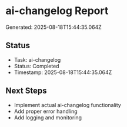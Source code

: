 # ai-changelog Report

Generated: 2025-08-18T15:44:35.064Z

## Status
- Task: ai-changelog
- Status: Completed
- Timestamp: 2025-08-18T15:44:35.064Z

## Next Steps
- Implement actual ai-changelog functionality
- Add proper error handling
- Add logging and monitoring
